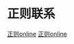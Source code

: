 # 正则联系

[正则online](https://www.runoob.com/regexp/regexp-intro.html)
[正则online](https://regexone.com/)
